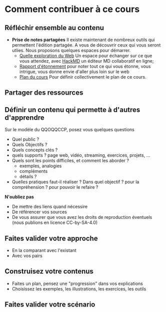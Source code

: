 # Comment contribuer à ce cours

## Réfléchir ensemble au contenu

* **Prise de notes partagées**
Il existe maintenant de nombreux outils qui permettent l'édition partagée. A vous de découvrir ceux qui vous seront utlies. Nous proposons quelques espaces pour démarrer.
  * [Quelle exploration du Web](https://huit.re/ExplorWeb) Un espace pour échanger sur ce que vous attendez, avec [HackMD](https://hackmd.io/) un éditeur MD collaboratif en ligne;
  * [Rapport d'étonnement](https://hackmd.io/7ci1qnBGRpq5afszat8Vmg?both) pour noter tout ce qui vous étonne, vous intrigue, vous donne envie d'aller plus loin sur le web
  * [Plan du cours](https://hackmd.io/ePD9dkhSR5qG-K9s3r8guw?both) Pour définir collectivement le plan de ce cours.

## Partager des ressources


## Définir un contenu qui permette à d'autres d'apprendre
Sur le modèle du QQOQQCCP, posez vous quelques questions
* Quel public ?
* Quels Objectifs ?
* Quels concepts clés ?
* quels supports ? page web, vidéo, streaming, exercices, projets, ...
* Quels sont les points difficiles, et comment les aborder ?
  * exemples, analogies  
  * compléments
  * détails ?
* Quelles pratiques faut-il réaliser ? Dans quel objectif ? pour la compréhension ? pour pouvoir le refaire ?

**N'oubliez pas**
* De mettre des liens quand nécessire
* De référencer vos sources
* De vous assurer que vous avez les droits de reproduction éventuels (nous publions en licence CC-by-SA-4.0)


## Faites valider votre approche
* En la comparant avec l'existant
* Avec vos pairs

## Construisez votre contenus
* Faites un plan, pensez une "progression" dans vos explications
* Choisissez les exemples, les illustrations, les exercices, les outils

## Faites valider votre scénario
